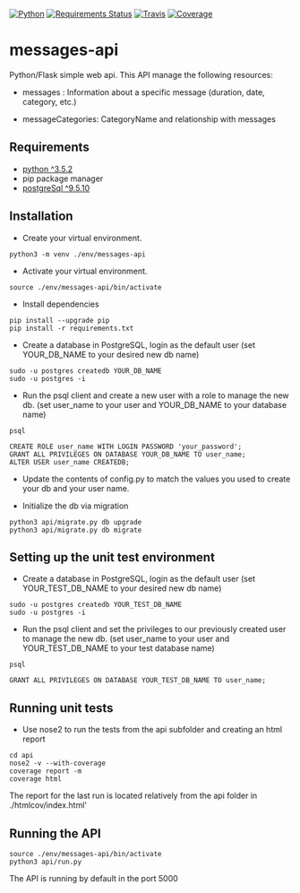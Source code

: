 [![Python](https://img.shields.io/badge/python-3.5.2-blue.svg)]()
[![Requirements Status](https://requires.io/github/netor27/messages-api/requirements.svg?branch=master)](https://requires.io/github/netor27/messages-api/requirements/?branch=master)
[![Travis](https://travis-ci.org/netor27/messages-api.svg?branch=master)](https://travis-ci.org/netor27/messages-api)
[![Coverage](https://codecov.io/gh/netor27/messages-api/branch/master/graph/badge.svg)](https://codecov.io/gh/netor27/messages-api)


# messages-api
Python/Flask simple web api. This API manage the following resources:

* messages : Information about a specific message (duration, date, category, etc.)

* messageCategories: CategoryName and relationship with messages


## Requirements

* [python ^3.5.2](https://www.python.org)
* pip package manager
* [postgreSql ^9.5.10](https://www.postgresql.org/)

## Installation

* Create your virtual environment.

```
python3 -m venv ./env/messages-api
```
* Activate your virtual environment. 

```
source ./env/messages-api/bin/activate
```

* Install dependencies
```
pip install --upgrade pip
pip install -r requirements.txt
```

* Create a database in PostgreSQL, login as the default user (set YOUR_DB_NAME to your desired new db name)
```
sudo -u postgres createdb YOUR_DB_NAME
sudo -u postgres -i
```

* Run the psql client and create a new user with a role to manage the new db. (set user_name to your user and YOUR_DB_NAME to your database name)

```
psql

CREATE ROLE user_name WITH LOGIN PASSWORD 'your_password';
GRANT ALL PRIVILEGES ON DATABASE YOUR_DB_NAME TO user_name; 
ALTER USER user_name CREATEDB;
```

* Update the contents of config.py to match the values you used to create your db and your user name.

* Initialize the db via migration
```
python3 api/migrate.py db upgrade
python3 api/migrate.py db migrate
```

## Setting up the unit test environment

* Create a database in PostgreSQL, login as the default user (set YOUR_TEST_DB_NAME to your desired new db name)
```
sudo -u postgres createdb YOUR_TEST_DB_NAME
sudo -u postgres -i
```

* Run the psql client and set the privileges to our previously created user to manage the new db. (set user_name to your user and YOUR_TEST_DB_NAME to your test database name)

```
psql

GRANT ALL PRIVILEGES ON DATABASE YOUR_TEST_DB_NAME TO user_name;
```

## Running unit tests

* Use nose2 to run the tests from the api subfolder and creating an html report

```
cd api
nose2 -v --with-coverage
coverage report -m
coverage html
```
The report for the last run is located relatively from the api folder in ./htmlcov/index.html'




## Running the API

```
source ./env/messages-api/bin/activate
python3 api/run.py
```

The API is running by default in the port 5000
